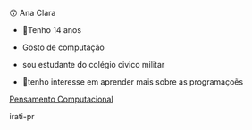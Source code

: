 😙 Ana Clara

- 🤡Tenho 14 anos

- Gosto de computação

- sou estudante do colégio civico militar  

- 👾tenho interesse em aprender mais sobre as programaçoẽs


[Pensamento Computacional](https://pt.wikipedia.org/wiki/Pensamento_computacional)

irati-pr







